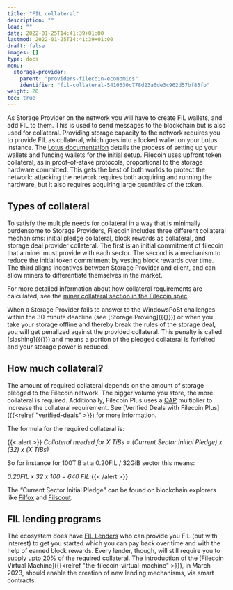 ```yaml
---
title: "FIL collateral"
description: ""
lead: ""
date: 2022-01-25T14:41:39+01:00
lastmod: 2022-01-25T14:41:39+01:00
draft: false
images: []
type: docs
menu:
  storage-provider:
    parent: "providers-filecoin-economics"
    identifier: "fil-collateral-5410330c778d23a6de3c962d57bf85fb"
weight: 20
toc: true
---
```


As Storage Provider on the network you will have to create FIL wallets, and add FIL to them. This is used to send messages to the blockchain but is also used for collateral. Providing storage capacity to the network requires you to provide FIL as collateral, which goes into a locked wallet on your Lotus instance. The [Lotus documentation](https://lotus.filecoin.io/storage-providers/operate/addresses/) details the process of setting up your wallets and funding wallets for the initial setup. Filecoin uses upfront token collateral, as in proof-of-stake protocols, proportional to the storage hardware committed. This gets the best of both worlds to protect the network: attacking the network requires both acquiring and running the hardware, but it also requires acquiring large quantities of the token.

## Types of collateral

To satisfy the multiple needs for collateral in a way that is minimally burdensome to Storage Providers, Filecoin includes three different collateral mechanisms: initial pledge collateral, block rewards as collateral, and storage deal provider collateral. The first is an initial commitment of filecoin that a miner must provide with each sector. The second is a mechanism to reduce the initial token commitment by vesting block rewards over time. The third aligns incentives between Storage Provider and client, and can allow miners to differentiate themselves in the market. <!--TODO NOBLOCK STEF BOB needs more explanation or linking? is the second basically re-investing earned blocks to give greater future capacity?-->

For more detailed information about how collateral requirements are calculated, see the [miner collateral section in the Filecoin spec](https://spec.filecoin.io/systems/filecoin_mining/miner_collaterals/).

When a Storage Provider fails to answer to the WindowsPoSt challenges within the 30 minute deadline (see [Storage Proving]({{<relref storage-proving >}})) or when you take your storage offline and thereby break the rules of the storage deal, you will get penalized against the provided collateral. This penalty is called [slashing]({{<relref slashing>}}) and means a portion of the pledged collateral is forfeited <!--TODO NOBLOCK STEF BOB where does it go? who gets it? Does it all go? -->and your storage power is reduced.

## How much collateral?

The amount of required collateral depends on the amount of storage pledged to the Filecoin network. The bigger volume you store, the more collateral is required. Additionally, Filecoin Plus uses a [QAP](https://docs.filecoin.io/reference/general/glossary/#quality-adjusted-storage-power) multiplier to increase the collateral requirement. See [Verified Deals with Filecoin Plus]({{<relref "verified-deals" >}}) for more information.

The formula for the required collateral is:

{{< alert  >}}
_Collateral needed for X TiBs = (Current Sector Initial Pledge) x (32) x (X TiBs)_

So for instance for 100TiB at a 0.20FIL / 32GiB sector this means:

_0.20FIL x 32 x 100 = 640 FIL_
{{< /alert >}}

The “Current Sector Initial Pledge" can be found on blockchain explorers like [Filfox](https://filfox.info/en) and [Filscout](https://www.filscout.com/en).

## FIL lending programs

The ecosystem does have [FIL Lenders](https://filecoin-lending.com/read-more) <!-- TODO NOBLOCK STEF BOB is this platform actually doing anything?--> who can provide you FIL (but with interest) to get you started which you can pay back over time and with the help of earned block rewards. Every lender, though,  will still require you to supply upto 20% of the required collateral.
The introduction of the [Filecoin Virtual Machine]({{<relref "the-filecoin-virtual-machine" >}}), in March 2023, should enable the creation of new lending mechanisms, via smart contracts.
